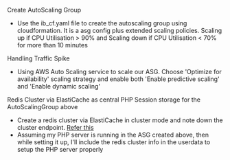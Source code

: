 Create AutoScaling Group
- Use the ib_cf.yaml file to create the autoscaling group using cloudformation. It is a asg config plus extended scaling policies. Scaling up if CPU Utilisation > 90% and Scaling down if CPU Utilisation < 70% for more than 10 minutes

Handling Traffic Spike
- Using AWS Auto Scaling service to scale our ASG. Choose 'Optimize for availability' scaling strategy and enable both 'Enable predictive scaling' and 'Enable dynamic scaling'

Redis Cluster via ElastiCache as central PHP Session storage for the AutoScalingGroup above
- Create a redis cluster via ElastiCache in cluster mode and note down the cluster endpoint. [Refer this](https://www.brandonchecketts.com/archives/php-sessions-with-redis-cluster-using-aws-elasticache)
- Assuming my PHP server is running in the ASG created above, then while setting it up, I'll include the redis cluster info in the userdata to setup the PHP server properly
